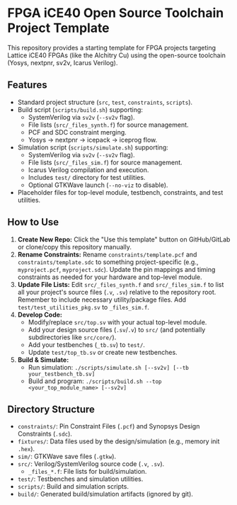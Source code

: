 # FPGA iCE40 Open Source Toolchain Project Template

This repository provides a starting template for FPGA projects targeting Lattice iCE40 FPGAs (like the Alchitry Cu) using the open-source toolchain (Yosys, nextpnr, sv2v, Icarus Verilog).

## Features

*   Standard project structure (`src`, `test`, `constraints`, `scripts`).
*   Build script (`scripts/build.sh`) supporting:
    *   SystemVerilog via `sv2v` (`--sv2v` flag).
    *   File lists (`src/_files_synth.f`) for source management.
    *   PCF and SDC constraint merging.
    *   Yosys -> nextpnr -> icepack -> iceprog flow.
*   Simulation script (`scripts/simulate.sh`) supporting:
    *   SystemVerilog via `sv2v` (`--sv2v` flag).
    *   File lists (`src/_files_sim.f`) for source management.
    *   Icarus Verilog compilation and execution.
    *   Includes `test/` directory for test utilities.
    *   Optional GTKWave launch (`--no-viz` to disable).
*   Placeholder files for top-level module, testbench, constraints, and test utilities.

## How to Use

1.  **Create New Repo:** Click the "Use this template" button on GitHub/GitLab or clone/copy this repository manually.
2.  **Rename Constraints:** Rename `constraints/template.pcf` and `constraints/template.sdc` to something project-specific (e.g., `myproject.pcf`, `myproject.sdc`). Update the pin mappings and timing constraints as needed for your hardware and top-level module.
3.  **Update File Lists:** Edit `src/_files_synth.f` and `src/_files_sim.f` to list all your project's source files (`.v`, `.sv`) relative to the repository root. Remember to include necessary utility/package files. Add `test/test_utilities_pkg.sv` to `_files_sim.f`.
4.  **Develop Code:**
    *   Modify/replace `src/top.sv` with your actual top-level module.
    *   Add your design source files (`.sv`/`.v`) to `src/` (and potentially subdirectories like `src/core/`).
    *   Add your testbenches (`_tb.sv`) to `test/`.
    *   Update `test/top_tb.sv` or create new testbenches.
5.  **Build & Simulate:**
    *   Run simulation: `./scripts/simulate.sh [--sv2v] [--tb your_testbench_tb.sv]`
    *   Build and program: `./scripts/build.sh --top <your_top_module_name> [--sv2v]`

## Directory Structure

*   `constraints/`: Pin Constraint Files (`.pcf`) and Synopsys Design Constraints (`.sdc`).
*   `fixtures/`: Data files used by the design/simulation (e.g., memory init `.hex`).
*   `sim/`: GTKWave save files (`.gtkw`).
*   `src/`: Verilog/SystemVerilog source code (`.v`, `.sv`).
    *   `_files_*.f`: File lists for build/simulation.
*   `test/`: Testbenches and simulation utilities.
*   `scripts/`: Build and simulation scripts.
*   `build/`: Generated build/simulation artifacts (ignored by git).

